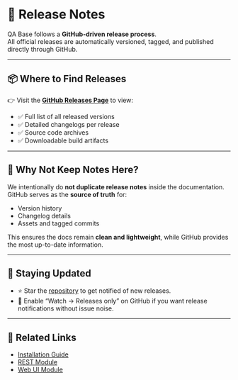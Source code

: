 # 📝 Release Notes

QA Base follows a **GitHub-driven release process**.  
All official releases are automatically versioned, tagged, and published directly through GitHub.

---

## 📦 Where to Find Releases

👉 Visit the [**GitHub Releases Page**](https://github.com/toobprojects/qabase-framework/releases) to view:

- ✅ Full list of all released versions
- ✅ Detailed changelogs per release
- ✅ Source code archives
- ✅ Downloadable build artifacts

---

## 🤔 Why Not Keep Notes Here?

We intentionally do **not duplicate release notes** inside the documentation.  
GitHub serves as the **source of truth** for:

- Version history
- Changelog details
- Assets and tagged commits

This ensures the docs remain **clean and lightweight**, while GitHub provides the most up-to-date information.

---

## 🚀 Staying Updated

- ⭐ Star the [repository](https://github.com/toobprojects/qabase-framework) to get notified of new releases.
- 🔔 Enable “Watch → Releases only” on GitHub if you want release notifications without issue noise.

---

## 📖 Related Links

- [Installation Guide](./installation.md)
- [REST Module](./rest/index.md)
- [Web UI Module](./webui/index.md)  